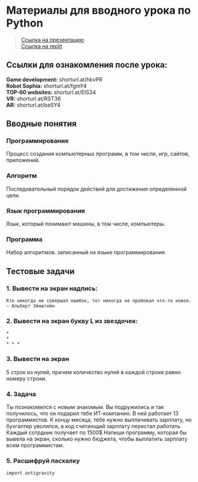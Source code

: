
# Материалы для вводного урока по Python

> [Ссылка на презентацию](https://drive.google.com/file/d/1Xfu7KYWFj3KKDQYLOJeLfN5S-ec3EYE7/view?usp=sharing) <br>
> [Ссылка на replit](https://replit.com/~)

## Ссылки для ознакомления после урока:

**Game development:** shorturl.at/hkvPR <br>
**Robot Sophia:** shorturl.at/fgmY4 <br>
**TOP-60 websites:** shorturl.at/EIS34 <br>
**VR:** shorturl.at/RST36 <br>
**AR:** shorturl.at/beSY4 <br>

## Вводные понятия

### Программирование
Процесс создания компьютерных программ, в том числе, игр, сайтов, приложений.
### Алгоритм
Последовательный порядок действий для достижения определенной цели.
### Язык программирования
Язык, который понимают машины, в том числе, компьютеры.
### Программа
Набор алгоритмов. записанный на языке программирования.

## Тестовые задачи

### 1. Вывести на экран надпись: 
`Кто никогда не совершал ошибок, тот никогда не пробовал что-то новое.`
`— Альберт Эйнштейн`

### 2. Вывести на экран букву L из звездочек:
```
*
*
* * *
```

### 3. Вывести на экран 
5 строк из нулей, причем количество нулей в каждой строке равно номеру строки.

### 4. Задача
Ты познакомился с новым знакомым. Вы подружились и так получилось, что он подарил тебе ИТ-компанию. В ней работает 13 программистов. К концу месяца, тебе нужно выплачивать зарплату, но бухгалтер уволился, а код считающий зарплату перестал работать. Каждый сотрдник получает по 1500$
Напиши программу, которая бы вывела на экран, сколько нужно бюджета, чтобы выплатить зарплату всем программистам.

### 5. Расшифруй пасхалку
`import antigravity`
